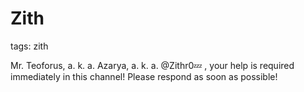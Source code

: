 # Zith
tags: zith

Mr. Teoforus, a. k. a. Azarya, a. k. a. @Zithr0💤 , your help is required immediately in this channel! Please respond as soon as possible!